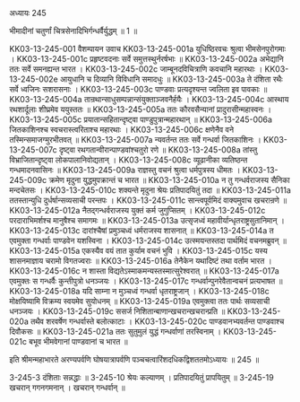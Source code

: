 अध्यायः 245

भीमादीनां चतुर्णां चित्रसेनादिभिर्गन्धर्वैर्युद्धम् ॥ 1 ॥

KK03-13-245-001	वैशम्पायन उवाच 
KK03-13-245-001a	युधिष्ठिरवचः श्रुत्वा भीमसेनपुरोगमाः ।
KK03-13-245-001c	प्रहृष्टवदनाः सर्वे समुत्तस्थुर्नरर्षभाः ॥
KK03-13-245-002a	अभेद्यानि ततः सर्वे समनह्यन्त भारत ।
KK03-13-245-002c	जाम्बूनदविचित्राणि कवचानि महारथाः ।
KK03-13-245-002e	आयुधानि च दिव्यानि विविधानि समादधुः ॥
KK03-13-245-003a	ते दंशिता रथैः सर्वे ध्वजिनः सशरासनाः ।
KK03-13-245-003c	पाण्डवाः प्रत्यदृश्यन्त ज्वलिता इव पावकाः ॥
KK03-13-245-004a	तान्रथान्साधुसम्पन्नान्संयुक्ताञ्जवनैर्हयैः ।
KK03-13-245-004c	आस्थाय रथशार्दूलाः शीघ्रमेव ययुस्ततः ॥
KK03-13-245-005a	ततः कौरवसैन्यानां प्रादुरासीन्महास्वनः ।
KK03-13-245-005c	प्रयातान्सहितान्दृष्ट्वा पाण्डुपुत्रान्महारथान् ॥
KK03-13-245-006a	जितकाशिनश्च स्वचरास्त्वरिताश्च महारथाः ।
KK03-13-245-006c	क्षणेनैव वने तस्मिन्समाजग्मुरभीतवत् ॥
KK03-13-245-007a	न्यवर्तन्त ततः सर्वे गन्धर्वा जितकाशिनः ।
KK03-13-245-007c	दृष्ट्वा रथगतान्वीरान्पाण्डवांश्चतुरो रणे ॥
KK03-13-245-008a	तांस्तु विभ्राजितान्दृष्ट्वा लोकपालानिवोद्यतान् ।
KK03-13-245-008c	व्यूढानीका व्यतिष्ठन्त गन्धमादनवासिनः ॥
KK03-13-245-009a	राज्ञस्तु वचनं श्रुत्वा धर्मपुत्रस्य धीमतः ।
KK03-13-245-009c	क्रमेण मृदुना युद्धमुपक्रान्तं च भारत ॥
KK03-13-245-010a	न तु गन्धर्वराजस्य सैनिका मन्दचेतसः ।
KK03-13-245-010c	शक्यन्ते मृदुना श्रेयः प्रतिपादयितुं तदा ॥
KK03-13-245-011a	ततस्तान्युधि दुर्धर्षान्सव्यसाची परन्तपः ।
KK03-13-245-011c	सान्त्वपूर्वमिदं वाक्यमुवाच खचरान्रणे ॥
KK03-13-245-012a	नैतद्गन्धर्वराजस्य युक्तं कर्म जुगुप्सितम् ।
KK03-13-245-012c	परदाराभिमर्शश्च मानुषैश्च समागमः ॥
KK03-13-245-013a	उत्सृजध्वं महावीर्यान्धृतराष्ट्रसुतानिमान् ।
KK03-13-245-013c	दारांश्चैषां प्रमुञ्चध्वं धर्मराजस्य शासनात् ॥
KK03-13-245-014a	त एवमुक्ता गन्धर्वाः पाण्डवेन यशस्विना ।
KK03-13-245-014c	उत्स्मयन्तस्तदा पार्थमिदं वचनमब्रुवन् ॥
KK03-13-245-015a	एकस्यैव वयं तात कुर्याम वचनं भुवि ।
KK03-13-245-015c	यस्य शासनमाज्ञाय चरामो विगतज्वराः ॥
KK03-13-245-016a	तेनैकेन यथादिष्टं तथा वर्ताम भारत ।
KK03-13-245-016c	न शास्ता विद्यतेऽस्माकमन्यस्तस्मात्सुरेश्वरात् ॥
KK03-13-245-017a	एवमुक्तः स गन्धर्वैः कुन्तीपुत्रो धनञ्जयः ।
KK03-13-245-017c	गन्धर्वान्पुनरेवैतान्वचनं प्रत्यभाषत ॥
KK03-13-245-018a	यदि साम्ना न मुञ्चध्वं गन्धर्वा धृतराष्ट्रजान् ।
KK03-13-245-018c	मोक्षयिष्यामि विक्रम्य स्वयमेव सुयोधनम् ॥
KK03-13-245-019a	एवमुक्त्वा ततः पार्थः सव्यसाची धनञ्जयः ।
KK03-13-245-019c	ससर्ज निशितान्बाणान्खचरान्खचरान्प्रति ॥
KK03-13-245-020a	तथैव शरवर्षेण गन्धर्वास्ते बलोत्काटाः ।
KK03-13-245-020c	पाण्डवानभ्यवर्तन्त पाण्डवाश्च दिवौकसः ॥
KK03-13-245-021a	ततः सुतुमुलं युद्धं गन्धर्वाणां तरस्विनाम् ।
KK03-13-245-021c	बभूव भीमवेगानां पाण्डवानां च भारत ॥

इति श्रीमन्महाभारते अरण्यपर्वणि घोषयात्रापर्वणि पञ्चचत्वारिंशदधिकद्विशततमोऽध्यायः ॥ 245 ॥

3-245-3 दंशिताः सन्नद्धाः ॥ 3-245-10 श्रेयः कल्याणम् । प्रतिपादयितुं प्रापयितुम् ॥ 3-245-19 खचरान् गगनगमनान् । खचरान् गन्धर्वान् ॥
